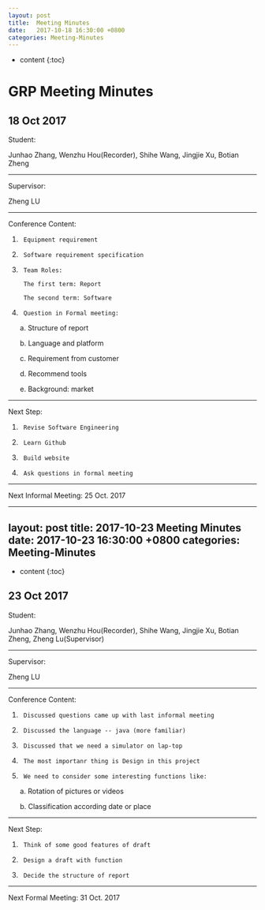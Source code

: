 ```yaml
---
layout: post
title:  Meeting Minutes
date:   2017-10-18 16:30:00 +0800
categories: Meeting-Minutes
---
```


* content
{:toc}


# GRP Meeting Minutes

## 18 Oct 2017  

Student: 

Junhao Zhang, Wenzhu Hou(Recorder), Shihe Wang, Jingjie Xu, Botian Zheng

---

Supervisor: 

Zheng LU

---

Conference Content: 

1.		Equipment requirement

2.		Software requirement specification

3.  	Team Roles:

		The first term: Report

		The second term: Software

4.  	Question in Formal meeting:

	a.  Structure of report

	b.  Language and platform

	c.  Requirement from customer

	d.  Recommend tools

	e.  Background: market
	
---

Next Step:

1.		Revise Software Engineering

2.		Learn Github

3.		Build website

4.		Ask questions in formal meeting

---






	 
Next Informal Meeting: 25 Oct. 2017   

---
layout: post
title:  2017-10-23 Meeting Minutes
date:   2017-10-23 16:30:00 +0800
categories: Meeting-Minutes
---

* content
{:toc}


## 23 Oct 2017  

Student: 

Junhao Zhang, Wenzhu Hou(Recorder), Shihe Wang, Jingjie Xu, Botian Zheng, Zheng Lu(Supervisor)

---

Supervisor: 

Zheng LU

---

Conference Content: 

1.		Discussed questions came up with last informal meeting

2. 		Discussed the language -- java (more familiar)

3.		Discussed that we need a simulator on lap-top

4.		The most importanr thing is Design in this project

5.		We need to consider some interesting functions like:
		
	a.	Rotation of pictures or videos

	b.	Classification according date or place
	
---

Next Step:

1.		Think of some good features of draft

2.		Design a draft with function

3.		Decide the structure of report

---
	






Next Formal Meeting: 31 Oct. 2017   




